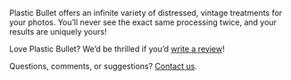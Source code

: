 Plastic Bullet offers an infinite variety of distressed, vintage treatments for your photos. You’ll never see the exact same processing twice, and your results are uniquely yours!

Love Plastic Bullet? We’d be thrilled if you’d [write a review](https://itunes.apple.com/us/app/plastic-bullet-camera/id372405516?mt=8&at=11l4Kd&ct=prolost)!

Questions, comments, or suggestions? [Contact us](http://www.momentpark.com/contact-us/).